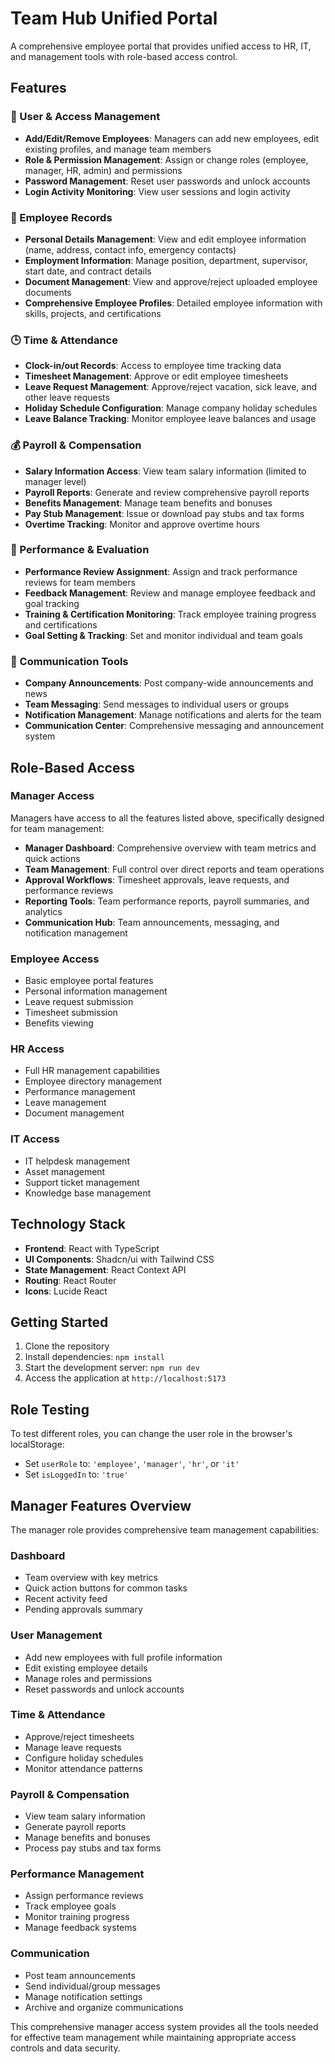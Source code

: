 # Team Hub Unified Portal

A comprehensive employee portal that provides unified access to HR, IT, and management tools with role-based access control.

## Features

### 🔐 User & Access Management
- **Add/Edit/Remove Employees**: Managers can add new employees, edit existing profiles, and manage team members
- **Role & Permission Management**: Assign or change roles (employee, manager, HR, admin) and permissions
- **Password Management**: Reset user passwords and unlock accounts
- **Login Activity Monitoring**: View user sessions and login activity

### 🧾 Employee Records
- **Personal Details Management**: View and edit employee information (name, address, contact info, emergency contacts)
- **Employment Information**: Manage position, department, supervisor, start date, and contract details
- **Document Management**: View and approve/reject uploaded employee documents
- **Comprehensive Employee Profiles**: Detailed employee information with skills, projects, and certifications

### 🕒 Time & Attendance
- **Clock-in/out Records**: Access to employee time tracking data
- **Timesheet Management**: Approve or edit employee timesheets
- **Leave Request Management**: Approve/reject vacation, sick leave, and other leave requests
- **Holiday Schedule Configuration**: Manage company holiday schedules
- **Leave Balance Tracking**: Monitor employee leave balances and usage

### 💰 Payroll & Compensation
- **Salary Information Access**: View team salary information (limited to manager level)
- **Payroll Reports**: Generate and review comprehensive payroll reports
- **Benefits Management**: Manage team benefits and bonuses
- **Pay Stub Management**: Issue or download pay stubs and tax forms
- **Overtime Tracking**: Monitor and approve overtime hours

### 📄 Performance & Evaluation
- **Performance Review Assignment**: Assign and track performance reviews for team members
- **Feedback Management**: Review and manage employee feedback and goal tracking
- **Training & Certification Monitoring**: Track employee training progress and certifications
- **Goal Setting & Tracking**: Set and monitor individual and team goals

### 📢 Communication Tools
- **Company Announcements**: Post company-wide announcements and news
- **Team Messaging**: Send messages to individual users or groups
- **Notification Management**: Manage notifications and alerts for the team
- **Communication Center**: Comprehensive messaging and announcement system

## Role-Based Access

### Manager Access
Managers have access to all the features listed above, specifically designed for team management:

- **Manager Dashboard**: Comprehensive overview with team metrics and quick actions
- **Team Management**: Full control over direct reports and team operations
- **Approval Workflows**: Timesheet approvals, leave requests, and performance reviews
- **Reporting Tools**: Team performance reports, payroll summaries, and analytics
- **Communication Hub**: Team announcements, messaging, and notification management

### Employee Access
- Basic employee portal features
- Personal information management
- Leave request submission
- Timesheet submission
- Benefits viewing

### HR Access
- Full HR management capabilities
- Employee directory management
- Performance management
- Leave management
- Document management

### IT Access
- IT helpdesk management
- Asset management
- Support ticket management
- Knowledge base management

## Technology Stack

- **Frontend**: React with TypeScript
- **UI Components**: Shadcn/ui with Tailwind CSS
- **State Management**: React Context API
- **Routing**: React Router
- **Icons**: Lucide React

## Getting Started

1. Clone the repository
2. Install dependencies: `npm install`
3. Start the development server: `npm run dev`
4. Access the application at `http://localhost:5173`

## Role Testing

To test different roles, you can change the user role in the browser's localStorage:
- Set `userRole` to: `'employee'`, `'manager'`, `'hr'`, or `'it'`
- Set `isLoggedIn` to: `'true'`

## Manager Features Overview

The manager role provides comprehensive team management capabilities:

### Dashboard
- Team overview with key metrics
- Quick action buttons for common tasks
- Recent activity feed
- Pending approvals summary

### User Management
- Add new employees with full profile information
- Edit existing employee details
- Manage roles and permissions
- Reset passwords and unlock accounts

### Time & Attendance
- Approve/reject timesheets
- Manage leave requests
- Configure holiday schedules
- Monitor attendance patterns

### Payroll & Compensation
- View team salary information
- Generate payroll reports
- Manage benefits and bonuses
- Process pay stubs and tax forms

### Performance Management
- Assign performance reviews
- Track employee goals
- Monitor training progress
- Manage feedback systems

### Communication
- Post team announcements
- Send individual/group messages
- Manage notification settings
- Archive and organize communications

This comprehensive manager access system provides all the tools needed for effective team management while maintaining appropriate access controls and data security.
